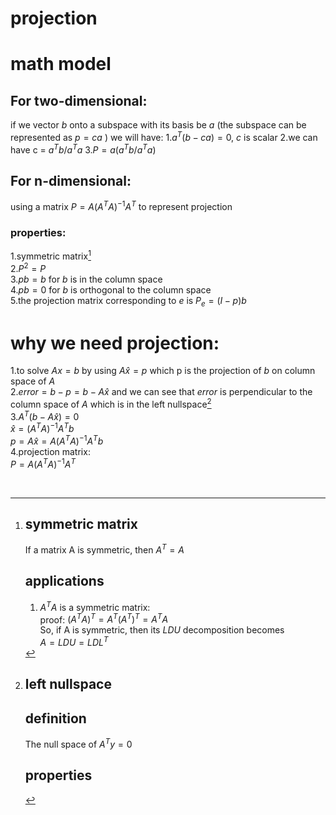 # projection

# math model

## For two-dimensional:

if we vector $b$ onto a subspace with its basis be $a$ (the subspace can be represented as $p = ca$ )
we will have:
1.$a^T(b- ca) = 0$, $c$ is scalar
2.we can have c = $a^Tb/a^Ta$
3.$P =a (a^Tb/a^Ta)$

## For n-dimensional:

using a matrix $P = A(A^TA)^{-1}A^T$ to represent projection

### properties:

1.symmetric matrix[^1]  
2.$P^2 = P$  
3.$pb = b$ for $b$ is in the column space  
4.$pb = 0$ for $b$ is orthogonal to the column space<br />5.the projection matrix corresponding to $e$ is $P_e = (I-p)b$  

# why we need projection:

1.to solve $Ax = b$ by using $A\hat{x} = p$ which p is the projection of $b$ on column space of $A$  
2.$error =b - p = b - A\hat{x}$ and we can see that $error$ is perpendicular to the column space of $A$ which is in the left nullspace[^2]  
3.$A^T(b-A\hat{x}) = 0$  
​$\hat{x}= (A^TA)^{-1}A^Tb$  
​$p = A\hat{x} = A(A^TA)^{-1}A^Tb$  
4.projection matrix:  
​$P = A(A^TA)^{-1}A^T$  

‍

[^1]: # symmetric matrix

    If a matrix A is symmetric, then $A^T = A$  

    ## applications

    1. $A^TA$ is a symmetric matrix:  
       proof:  $(A^TA)^T = A^T(A^T)^T  = A^TA$  
       So, if A is symmetric, then its $LDU$ decomposition becomes  
       $A = LDU = LDL^T$


[^2]: # left nullspace

    # definition

    The null space of $A^Ty = 0$

    ## properties
